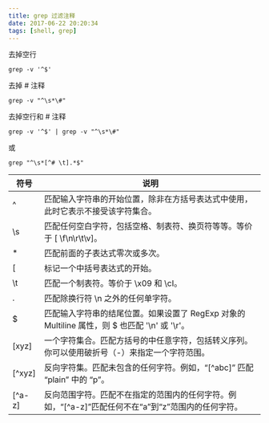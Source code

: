 ```yaml
---
title: grep 过滤注释
date: 2017-06-22 20:20:34
tags: [shell, grep]
---
```


去掉空行

`grep -v '^$'`

去掉 # 注释

`grep -v "^\s*\#"`

去掉空行和 # 注释

`grep -v '^$' | grep -v "^\s*\#"`

或

`grep "^\s*[^# \t].*$"`

<!--more-->

| 符号   | 说明                                                                                               |
| ---    | ---                                                                                                |
| ^      | 匹配输入字符串的开始位置，除非在方括号表达式中使用，此时它表示不接受该字符集合。                   |
| \s     | 匹配任何空白字符，包括空格、制表符、换页符等等。等价于 [ \f\n\r\t\v]。                             |
| *      | 匹配前面的子表达式零次或多次。                                                                     |
| [      | 标记一个中括号表达式的开始。                                                                       |
| \t     | 匹配一个制表符。等价于 \x09 和 \cI。                                                               |
| .      | 匹配除换行符 \n 之外的任何单字符。                                                                 |
| $      | 匹配输入字符串的结尾位置。如果设置了 RegExp 对象的 Multiline 属性，则 $ 也匹配 '\n' 或 '\r'。      |
| [xyz]  | 一个字符集合。匹配方括号的中任意字符，包括转义序列。你可以使用破折号（-）来指定一个字符范围。      |
| [^xyz] | 反向字符集。匹配未包含的任何字符。例如，“[^abc]” 匹配 “plain” 中的 “p”。                           |
| [^a-z] | 反向范围字符。匹配不在指定的范围内的任何字符。例如，“[^a-z]”匹配任何不在“a”到“z”范围内的任何字符。 |
